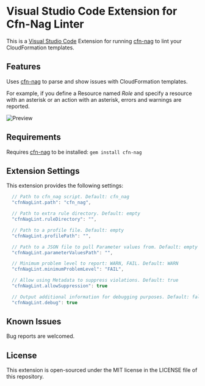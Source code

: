 # Visual Studio Code Extension for Cfn-Nag Linter

This is a [Visual Studio Code](https://code.visualstudio.com) Extension for running [cfn-nag](https://github.com/stelligent/cfn_nag) to lint your CloudFormation templates.

## Features

Uses [cfn-nag](https://github.com/stelligent/cfn_nag) to parse and show issues with CloudFormation templates.

For example, if you define a Resource named *Role* and specify a resource with an asterisk or an action with an asterisk, errors and warnings are reported.

![Preview](https://github.com/mwpearce/vscode-cfn-nag/raw/master/images/preview.png)

## Requirements

Requires [cfn-nag](https://github.com/stelligent/cfn_nag) to be installed: `gem install cfn-nag`

## Extension Settings

This extension provides the following settings:

```javascript
  // Path to cfn_nag script. Default: cfn_nag
  "cfnNagLint.path": "cfn_nag",

  // Path to extra rule directory. Default: empty
  "cfnNagLint.ruleDirectory": "",

  // Path to a profile file. Default: empty
  "cfnNagLint.profilePath": "",

  // Path to a JSON file to pull Parameter values from. Default: empty
  "cfnNagLint.parameterValuesPath": "",

  // Minimum problem level to report: WARN, FAIL. Default: WARN
  "cfnNagLint.minimumProblemLevel": "FAIL",

  // Allow using Metadata to suppress violations. Default: true
  "cfnNagLint.allowSuppression": true

  // Output additional information for debugging purposes. Default: false
  "cfnNagLint.debug": true
```

## Known Issues

Bug reports are welcomed.

## License

This extension is open-sourced under the MIT license in the LICENSE file of this repository.